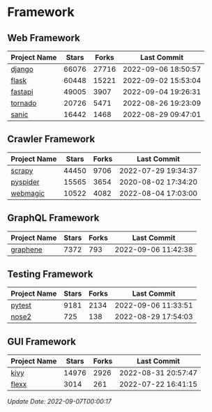 # Framework

## Web Framework
| Project Name | Stars | Forks | Last Commit |
| ------------ | ----- | ----- | ----------- |
| [django](https://github.com/django/django) | 66076 | 27716 | 2022-09-06 18:50:57 |
| [flask](https://github.com/pallets/flask) | 60448 | 15221 | 2022-09-02 15:53:04 |
| [fastapi](https://github.com/tiangolo/fastapi) | 49005 | 3907 | 2022-09-04 19:26:31 |
| [tornado](https://github.com/tornadoweb/tornado) | 20726 | 5471 | 2022-08-26 19:23:09 |
| [sanic](https://github.com/sanic-org/sanic) | 16442 | 1468 | 2022-08-29 09:47:01 |

## Crawler Framework
| Project Name | Stars | Forks | Last Commit |
| ------------ | ----- | ----- | ----------- |
| [scrapy](https://github.com/scrapy/scrapy) | 44450 | 9706 | 2022-07-29 19:34:37 |
| [pyspider](https://github.com/binux/pyspider) | 15565 | 3654 | 2020-08-02 17:34:20 |
| [webmagic](https://github.com/code4craft/webmagic) | 10522 | 4082 | 2022-08-04 17:03:00 |

## GraphQL Framework
| Project Name | Stars | Forks | Last Commit |
| ------------ | ----- | ----- | ----------- |
| [graphene](https://github.com/graphql-python/graphene) | 7372 | 793 | 2022-09-06 11:42:38 |

## Testing Framework
| Project Name | Stars | Forks | Last Commit |
| ------------ | ----- | ----- | ----------- |
| [pytest](https://github.com/pytest-dev/pytest) | 9181 | 2134 | 2022-09-06 11:33:51 |
| [nose2](https://github.com/nose-devs/nose2) | 725 | 138 | 2022-08-29 17:54:03 |

## GUI Framework
| Project Name | Stars | Forks | Last Commit |
| ------------ | ----- | ----- | ----------- |
| [kivy](https://github.com/kivy/kivy) | 14976 | 2926 | 2022-08-31 20:57:47 |
| [flexx](https://github.com/flexxui/flexx) | 3014 | 261 | 2022-07-22 16:41:15 |

*Update Date: 2022-09-07T00:00:17*